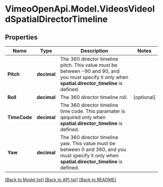 # VimeoOpenApi.Model.VideosVideoIdSpatialDirectorTimeline
## Properties

Name | Type | Description | Notes
------------ | ------------- | ------------- | -------------
**Pitch** | **decimal** | The 360 director timeline pitch. This value must be between −90 and 90, and you must specify it only when **spatial.director_timeline** is defined. | 
**Roll** | **decimal** | The 360 director timeline roll. | [optional] 
**TimeCode** | **decimal** | The 360 director timeline time code. This paramater is qequired only when **spatial.director_timeline** is defined. | 
**Yaw** | **decimal** | The 360 director timeline yaw. This value must be between 0 and 360, and you must specify it only when **spatial.director_timeline** is defined. | 

[[Back to Model list]](../README.md#documentation-for-models) [[Back to API list]](../README.md#documentation-for-api-endpoints) [[Back to README]](../README.md)

